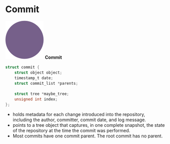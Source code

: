 # Commit

<div grid="~ cols-2" class="justify-items-center text-center items-center mt-10">

<div>

![Local Image](/commit.png)
**Commit**

</div>

<div class="text-left">

```c
struct commit {
	struct object object;
	timestamp_t date;
	struct commit_list *parents;

	struct tree *maybe_tree;
	unsigned int index;
};
```

</div>

</div>

- holds metadata for each change introduced into the repository, including the author, committer, commit date, and log message.
- points to a tree object that captures, in one complete snapshot, the state of the repository at the time the commit was performed.
- Most commits have one commit parent. The root commit has no parent.